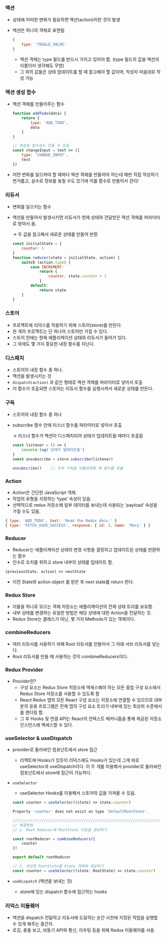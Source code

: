### 액션

- 상태에 어떠한 변화가 필요하면 액션(action)이란 것이 발생

- 액션은 하나의 객체로 표현됨
  
  ```jsx
  {
      type: 'TOGGLE_VALUE'
  }
  ```
  
  - 액션 객체는 type 필드를 반드시 가지고 있어야 함. (type 필드의 값을 액션의 이름이라 생각해도 무방)
  - 그 외의 값들은 상태 업데이트를 할 때 참고해야 할 값이며, 작성자 마음대로 작성 가능

### 액션 생성 함수

- 액션 객체를 만들어주는 함수
  
  ```jsx
  function addTodo(data) {
      return {
          type: 'ADD_TODO',
          data
      }
  }
  
  // 화살표 함수로도 만들 수 있음
  const changeInput = text => ({
      type: 'CHANGE_INPUT',
      text
  })
  ```

- 어떤 변화를 일으켜야 할 때마다 액션 객체를 만들어야 하는데 매번 직접 작성하기 번거롭고, 실수로 정보를 놓칠 수도 있기에 이를 함수로 만들어서 관리!

### 리듀서

- 변화를 일으키는 함수

- 액션을 만들어서 발생시키면 리듀서가 현재 상태와 전달받은 액션 객체를 파라미터로 받아서 옴.
  
    → 두 값을 참고해서 새로운 상태를 만들어 반환
  
  ```jsx
  const initialState = {
      counter: 1
  }
  function reducer(state = initialState, action) {
      switch (action.type) {
          case INCREMENT:
              return {
                  counter: state.counter + 1
              }
          default:
              return state
      }
  }
  ```

### 스토어

- 프로젝트에 리덕스를 적용하기 위해 스토어(store)를 만든다.
- 한 개의 프로젝트는 단 하나의 스토어만 가질 수 있다.
- 스토어 안에는 현재 애플리케이션 상태와 리듀서가 들어가 있다.
- 그 외에도 몇 가지 중요한 내장 함수를 지닌다.

### 디스패치

- 스토어의 내장 함수 중 하나.
- 액션을 발생시키는 것
- `dispatch(action)` 과 같은 형태로 액션 객체를 파라미터로 넣어서 호출
- 이 함수가 호출되면 스토어는 리듀서 함수를 실행시켜서 새로운 상태를 만든다.

### 구독

- 스토어의 내장 함수 중 하나

- subscribe 함수 안에 리스너 함수를 파라미터로 넣어서 호출
  
    → 리스너 함수가 액션이 디스패치되어 상태가 업데이트될 때마다 호출됨
  
  ```jsx
  const listener = () => {
      console.log('상태가 업데이트됨')
  }
  const unsubscribe = store.subscribe(listener)
  
  unsubscribe()    // 추후 구독을 비활성화할 때 함수를 호출
  ```

### Action

- Action은 간단한 JavaScript 객체.
- 작업의 유형을 지정하는 ‘type’ 속성이 있음.
- 선택적으로 redux 저장소에 일부 데이터를 보내는데 사용되는 ‘payload’ 속성을 가질 수도 있음.

```jsx
{ type: 'ADD_TODO', text: 'Read the Redux docs.' }
{ type: 'FETCH_USER_SUCCESS', response: { id: 3, name: 'Mary' } }
```

### Reducer

- Reducer는 애플리케이션 상태의 변경 사항을 결정하고 업데이트된 상태를 반환하는 함수
- 인수로 조치를 취하고 store 내부의 상태를 업데이트 함.

```jsx
(previousState, action) => nextState
```

- 이전 State와 action object 를 받은 후 next state를 return 한다.

### Redux Store

- 이들을 하나로 모으는 객체 저장소는 애플리케이션의 전체 상태 트리를 보유함.
- 내부 상태를 변경하는 유일한 방법은 해당 상태에 대한 Action을 전달하는 것.
- Redux Store는 클래스가 아닌, 몇 가지 Methods가 있는 객체이다.

### combineReducers

- 여러 리듀서를 사용하기 위해 Root 리듀서를 만들어서 그 아래 서브 리듀서를 넣는다.
- Root 리듀서를 만들 때 사용하는 것이 combineReducers이다.

### Redux Provider

- Provider란?
  - <Provider> 구성 요소는 Redux Store 저장소에 액세스해야 하는 모든 중첩 구성 요소에서 Redux Store 저장소를 사용할 수 있도록 함
  - React Redux 앱의 모든 React 구성 요소는 저장소에 연결할 수 있으므로 대부분의 응용 프로그램은 전체 앱의 구성 요소 트리가 내부에 있는 최상위 수준에서 <Provider>를 렌더링 함.
  - 그 후 Hooks 및 연결 API는 React의 컨텍스트 메커니즘을 통해 제공된 저장소 인스턴스에 액세스할 수 있다.

### useSelector & useDispatch

- provider로 둘러싸인 컴포넌트에서 store 접근
  
  - 리액트에 Hooks가 있듯이 리덕스에도 Hooks가 있는데 그게 바로 useSelector과 useDispatch이다. 이 두 개를 이용해서 provider로 둘러싸인 컴포넌트에서 store에 접근이 가능하다.

- `useSelector`
  
  - useSelector Hooks를 이용해서 스토어의 값을 가져올 수 있음.
  
  ```jsx
  const counter = useSelector((state) => state.counter)
  
  Property 'counter' does not exist on type 'DefaultRootState'.
  
  //////////////////////////////////////////////////////////////////
  // 해결방법
  // 1. Root Reducer에 RootState 타입을 생성하기
  
  const rootReducer = combineReducers({ 
      counter
  })
  
  export default rootReducer
  
  // 2. 생성한 RootState를 State 객체에 제공하기
  const counter = useSelector((state: RootState) => state.counter)
  ```

- `useDispatch` (액션을 보내는 것)
  
  - store에 있는 dispatch 함수에 접근하는 hooks

### 리덕스 미들웨어

- 액션을 dispatch 전달하고 리듀서에 도달하는 순간 사전에 지정된 작업을 실행할 수 있게 해주는 중간자.
- 로깅, 충돌 보고, 비동기 API와 통신, 라우팅 등을 위해 Redux 미들웨어를 사용.